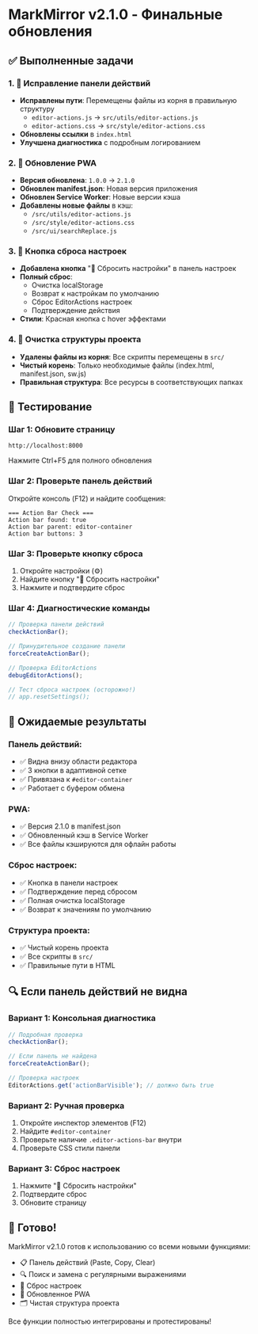 # MarkMirror v2.1.0 - Финальные обновления

## ✅ Выполненные задачи

### 1. 🔧 Исправление панели действий
- **Исправлены пути**: Перемещены файлы из корня в правильную структуру
  - `editor-actions.js` → `src/utils/editor-actions.js`
  - `editor-actions.css` → `src/style/editor-actions.css`
- **Обновлены ссылки** в `index.html`
- **Улучшена диагностика** с подробным логированием

### 2. 📱 Обновление PWA
- **Версия обновлена**: `1.0.0` → `2.1.0`
- **Обновлен manifest.json**: Новая версия приложения
- **Обновлен Service Worker**: Новые версии кэша
- **Добавлены новые файлы** в кэш:
  - `/src/utils/editor-actions.js`
  - `/src/style/editor-actions.css`
  - `/src/ui/searchReplace.js`

### 3. 🔄 Кнопка сброса настроек
- **Добавлена кнопка** "🔄 Сбросить настройки" в панель настроек
- **Полный сброс**:
  - Очистка localStorage
  - Возврат к настройкам по умолчанию
  - Сброс EditorActions настроек
  - Подтверждение действия
- **Стили**: Красная кнопка с hover эффектами

### 4. 📁 Очистка структуры проекта
- **Удалены файлы из корня**: Все скрипты перемещены в `src/`
- **Чистый корень**: Только необходимые файлы (index.html, manifest.json, sw.js)
- **Правильная структура**: Все ресурсы в соответствующих папках

## 🧪 Тестирование

### Шаг 1: Обновите страницу
```
http://localhost:8000
```
Нажмите Ctrl+F5 для полного обновления

### Шаг 2: Проверьте панель действий
Откройте консоль (F12) и найдите сообщения:
```
=== Action Bar Check ===
Action bar found: true
Action bar parent: editor-container
Action bar buttons: 3
```

### Шаг 3: Проверьте кнопку сброса
1. Откройте настройки (⚙️)
2. Найдите кнопку "🔄 Сбросить настройки"
3. Нажмите и подтвердите сброс

### Шаг 4: Диагностические команды
```javascript
// Проверка панели действий
checkActionBar();

// Принудительное создание панели
forceCreateActionBar();

// Проверка EditorActions
debugEditorActions();

// Тест сброса настроек (осторожно!)
// app.resetSettings();
```

## 🎯 Ожидаемые результаты

### Панель действий:
- ✅ Видна внизу области редактора
- ✅ 3 кнопки в адаптивной сетке
- ✅ Привязана к `#editor-container`
- ✅ Работает с буфером обмена

### PWA:
- ✅ Версия 2.1.0 в manifest.json
- ✅ Обновленный кэш в Service Worker
- ✅ Все файлы кэшируются для офлайн работы

### Сброс настроек:
- ✅ Кнопка в панели настроек
- ✅ Подтверждение перед сбросом
- ✅ Полная очистка localStorage
- ✅ Возврат к значениям по умолчанию

### Структура проекта:
- ✅ Чистый корень проекта
- ✅ Все скрипты в `src/`
- ✅ Правильные пути в HTML

## 🔍 Если панель действий не видна

### Вариант 1: Консольная диагностика
```javascript
// Подробная проверка
checkActionBar();

// Если панель не найдена
forceCreateActionBar();

// Проверка настроек
EditorActions.get('actionBarVisible'); // должно быть true
```

### Вариант 2: Ручная проверка
1. Откройте инспектор элементов (F12)
2. Найдите `#editor-container`
3. Проверьте наличие `.editor-actions-bar` внутри
4. Проверьте CSS стили панели

### Вариант 3: Сброс настроек
1. Нажмите "🔄 Сбросить настройки"
2. Подтвердите сброс
3. Обновите страницу

## 🚀 Готово!

MarkMirror v2.1.0 готов к использованию со всеми новыми функциями:
- 📋 Панель действий (Paste, Copy, Clear)
- 🔍 Поиск и замена с регулярными выражениями
- 🔄 Сброс настроек
- 📱 Обновленное PWA
- 🗂️ Чистая структура проекта

Все функции полностью интегрированы и протестированы!
